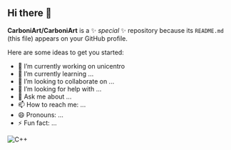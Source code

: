 ## Hi there 👋


**CarboniArt/CarboniArt** is a ✨ _special_ ✨ repository because its `README.md` (this file) appears on your GitHub profile.

Here are some ideas to get you started:

- 🔭 I’m currently working on unicentro
- 🌱 I’m currently learning ...
- 👯 I’m looking to collaborate on ...
- 🤔 I’m looking for help with ...
- 💬 Ask me about ...
- 📫 How to reach me: ...
- 😄 Pronouns: ...
- ⚡ Fun fact: ...


![C++](https://img.shields.io/badge/c++-%2300599C.svg?style=for-the-badge&logo=c%2B%2B&logoColor=white)
